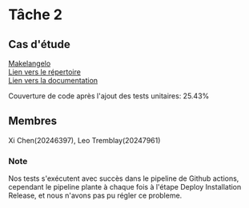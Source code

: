 # Tâche 2
## Cas d'étude
[Makelangelo](https://github.com/umontreal-diro/Makelangelo-software)\
[Lien vers le répertoire](https://github.com/xichen816/Makelangelo-tests)\
[Lien vers la documentation](https://udemontreal-my.sharepoint.com/:w:/g/personal/leo_tremblay_umontreal_ca/EUUREP5LUvBGiIEAo5MwvjsB-UzmGUUdPRFLW7DuwbSm2Q?e=nbTUH9)

Couverture de code après l'ajout des tests unitaires: 25.43%
## Membres
Xi Chen(20246397), Leo Tremblay(20247961)

### Note
Nos tests s'exécutent avec succès dans le pipeline de Github actions, cependant le pipeline plante à chaque fois à l'étape Deploy Installation Release, et nous n'avons pas pu régler ce probleme.
